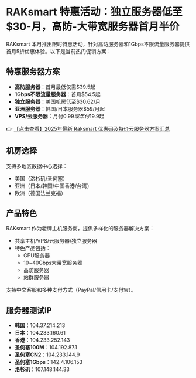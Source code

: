 # RAKsmart 特惠活动：独立服务器低至$30-月，高防-大带宽服务器首月半价

RAKsmart 本月推出限时特惠活动，针对高防服务器和1Gbps不限流量服务器提供首月5折优惠体验。以下是当前热门促销方案：

## 特惠服务器方案
- **高防服务器**：首月最低仅需$39.5起
- **1Gbps不限流量服务器**：首月$54.5起
- **独立服务器**：美国机房低至$30.62/月
- **亚洲服务器**：韩国/日本服务器$59/月起
- **VPS/云服务器**：月付$0.99或年付$19.9起

👉 [【点击查看】2025年最新 Raksmart 优惠码及特价云服务器方案汇总](https://bit.ly/raksmart)

## 机房选择
支持多地区数据中心选择：
- 美国（洛杉矶/圣何塞）
- 亚洲（日本/韩国/中国香港/台湾）
- 欧洲（德国法兰克福）

## 产品特色
RAKsmart 作为老牌主机服务商，提供多样化的服务器解决方案：
- 共享主机/VPS/云服务器/独立服务器
- 特色产品包括：
  - GPU服务器
  - 10~40Gbps大带宽服务器
  - 高防服务器
  - 站群服务器

支持中文客服和多种支付方式（PayPal/信用卡/支付宝）。

## 服务器测试IP
- **韩国**：104.37.214.213
- **日本**：104.233.160.61
- **香港**：104.233.252.143
- **圣何塞100M**：104.192.87.1
- **圣何塞CN2**：104.233.144.9
- **圣何塞1Gbps**：142.4.106.153
- **洛杉矶**：107.148.144.33